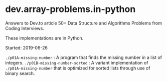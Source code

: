 # dev.array-problems.in-python
Answers to Dev.to article 50+ Data Structure and Algorithms Problems from Coding Interviews.

These implementations are in Python.

Started: 2019-06-26

`./p01A-missing-number`
: A program that finds the missing number in a list of integers.
`./p01B-missing-number-sorted`
: A variant implementation of `./p01A-missing-number` that is optimized for sorted lists through use of binary search.

